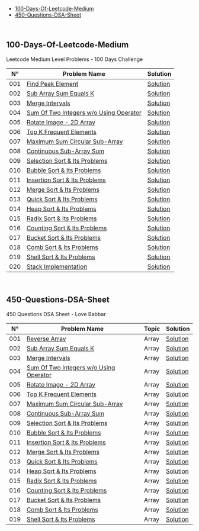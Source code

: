 - [100-Days-Of-Leetcode-Medium](#100-days-of-leetcode-medium)
- [450-Questions-DSA-Sheet](#450-questions-dsa-sheet)

</br>

## 100-Days-Of-Leetcode-Medium
Leetcode Medium Level Problems - 100 Days Challenge

| N°     | Problem Name      | Solution |
| ------ | ----------------- | -------- |
| 001    | [Find Peak Element](https://leetcode.com/problems/find-peak-element/) | [Solution](src/main/java/com/sumitaccess007/FindPeakElement_001) | 
| 002    | [Sub Array Sum Equals K](https://leetcode.com/problems/subarray-sum-equals-k/) | [Solution](src/main/java/com/sumitaccess007/SubArraySumEqualsK_002)  |
| 003    | [Merge Intervals](https://leetcode.com/problems/merge-intervals/) | [Solution](src/main/java/com/sumitaccess007/MergeIntervals_003)  |
| 004    | [Sum Of Two Integers w/o Using Operator](https://leetcode.com/problems/sum-of-two-integers/) | [Solution](src/main/java/com/sumitaccess007/SumOfTwoIntegers_004)  |
| 005    | [Rotate Image - 2D Array](https://leetcode.com/problems/rotate-image/) | [Solution](src/main/java/com/sumitaccess007/RotateImage_005)  |
| 006    | [Top K Frequent Elements](https://leetcode.com/problems/top-k-frequent-elements/) | [Solution](src/main/java/com/sumitaccess007/TopKFrequentElements_006)  |
| 007    | [Maximum Sum Circular Sub-Array](https://leetcode.com/problems/maximum-sum-circular-subarray/) | [Solution](src/main/java/com/sumitaccess007/MaxSumCircularSubArray_007)  |
| 008    | [Continuous Sub-Array Sum](https://leetcode.com/problems/continuous-subarray-sum/) | [Solution](src/main/java/com/sumitaccess007/ContinuousSubarraySum_008)  |
| 009    | [Selection Sort & Its Problems](https://www.geeksforgeeks.org/selection-sort/) | [Solution](src/main/java/com/sumitaccess007/SelectionSort_009)  |
| 010    | [Bubble Sort & Its Problems](https://www.geeksforgeeks.org/bubble-sort/) | [Solution](src/main/java/com/sumitaccess007/BubbleSort_010)  |
| 011    | [Insertion Sort & Its Problems](https://www.geeksforgeeks.org/insertion-sort/) | [Solution](src/main/java/com/sumitaccess007/InsertionSort_011)  |
| 012    | [Merge Sort & Its Problems](https://www.geeksforgeeks.org/merge-sort/) | [Solution](src/main/java/com/sumitaccess007/MergeSort_012)  |
| 013    | [Quick Sort & Its Problems](https://www.geeksforgeeks.org/quick-sort/) | [Solution](src/main/java/com/sumitaccess007/QuickSort_013)  |
| 014    | [Heap Sort & Its Problems](https://www.geeksforgeeks.org/heap-sort/) | [Solution](src/main/java/com/sumitaccess007/HeapSort_014)  |
| 015    | [Radix Sort & Its Problems](https://www.geeksforgeeks.org/radix-sort/) | [Solution](src/main/java/com/sumitaccess007/RadixSort_015)  |
| 016    | [Counting Sort & Its Problems](https://www.geeksforgeeks.org/counting-sort/) | [Solution](src/main/java/com/sumitaccess007/CountingSort_016)  |
| 017    | [Bucket Sort & Its Problems](https://www.geeksforgeeks.org/bucket-sort-2/) | [Solution](src/main/java/com/sumitaccess007/BucketSort_017)  |
| 018    | [Comb Sort & Its Problems](https://www.geeksforgeeks.org/comb-sort/) | [Solution](src/main/java/com/sumitaccess007/CombSort_018)  |
| 019    | [Shell Sort & Its Problems](https://www.geeksforgeeks.org/shellsort/) | [Solution](src/main/java/com/sumitaccess007/ShellSort_019)  |
| 020    | [Stack Implementation](https://www.geeksforgeeks.org/stack-data-structure-introduction-program/) | [Solution](src/main/java/com/sumitaccess007/StackImplementation_020)  |



</br>

## 450-Questions-DSA-Sheet
450 Questions DSA Sheet - Love Babbar

| N°     | Problem Name      | Topic    | Solution |
| ------ | ----------------- | -------- | -------- |
| 001    | [Reverse Array](https://www.geeksforgeeks.org/write-a-program-to-reverse-an-array-or-string/) | Array | [Solution](src/main/java/com/dsasheet450/ReverseArray_001) | 
| 002    | [Sub Array Sum Equals K](https://leetcode.com/problems/subarray-sum-equals-k/) | Array | [Solution](src/main/java/com/sumitaccess007/SubArraySumEqualsK_002)  |
| 003    | [Merge Intervals](https://leetcode.com/problems/merge-intervals/) | Array | [Solution](src/main/java/com/sumitaccess007/MergeIntervals_003)  |
| 004    | [Sum Of Two Integers w/o Using Operator](https://leetcode.com/problems/sum-of-two-integers/) | Array | [Solution](src/main/java/com/sumitaccess007/SumOfTwoIntegers_004)  |
| 005    | [Rotate Image - 2D Array](https://leetcode.com/problems/rotate-image/) | Array | [Solution](src/main/java/com/sumitaccess007/RotateImage_005)  |
| 006    | [Top K Frequent Elements](https://leetcode.com/problems/top-k-frequent-elements/) | Array | [Solution](src/main/java/com/sumitaccess007/TopKFrequentElements_006)  |
| 007    | [Maximum Sum Circular Sub-Array](https://leetcode.com/problems/maximum-sum-circular-subarray/) | Array | [Solution](src/main/java/com/sumitaccess007/MaxSumCircularSubArray_007)  |
| 008    | [Continuous Sub-Array Sum](https://leetcode.com/problems/continuous-subarray-sum/) | Array | [Solution](src/main/java/com/sumitaccess007/ContinuousSubarraySum_008)  |
| 009    | [Selection Sort & Its Problems](https://www.geeksforgeeks.org/selection-sort/) | Array | [Solution](src/main/java/com/sumitaccess007/SelectionSort_009)  |
| 010    | [Bubble Sort & Its Problems](https://www.geeksforgeeks.org/bubble-sort/) | Array | [Solution](src/main/java/com/sumitaccess007/BubbleSort_010)  |
| 011    | [Insertion Sort & Its Problems](https://www.geeksforgeeks.org/insertion-sort/) | Array | [Solution](src/main/java/com/sumitaccess007/InsertionSort_011)  |
| 012    | [Merge Sort & Its Problems](https://www.geeksforgeeks.org/merge-sort/) | Array | [Solution](src/main/java/com/sumitaccess007/MergeSort_012)  |
| 013    | [Quick Sort & Its Problems](https://www.geeksforgeeks.org/quick-sort/) | Array | [Solution](src/main/java/com/sumitaccess007/QuickSort_013)  |
| 014    | [Heap Sort & Its Problems](https://www.geeksforgeeks.org/heap-sort/) | Array | [Solution](src/main/java/com/sumitaccess007/HeapSort_014)  |
| 015    | [Radix Sort & Its Problems](https://www.geeksforgeeks.org/radix-sort/) | Array | [Solution](src/main/java/com/sumitaccess007/RadixSort_015)  |
| 016    | [Counting Sort & Its Problems](https://www.geeksforgeeks.org/counting-sort/) | Array | [Solution](src/main/java/com/sumitaccess007/CountingSort_016)  |
| 017    | [Bucket Sort & Its Problems](https://www.geeksforgeeks.org/bucket-sort-2/) | Array | [Solution](src/main/java/com/sumitaccess007/BucketSort_017)  |
| 018    | [Comb Sort & Its Problems](https://www.geeksforgeeks.org/comb-sort/) | Array | [Solution](src/main/java/com/sumitaccess007/CombSort_018)  |
| 019    | [Shell Sort & Its Problems](https://www.geeksforgeeks.org/shellsort/) | Array | [Solution](src/main/java/com/sumitaccess007/ShellSort_019)  |




